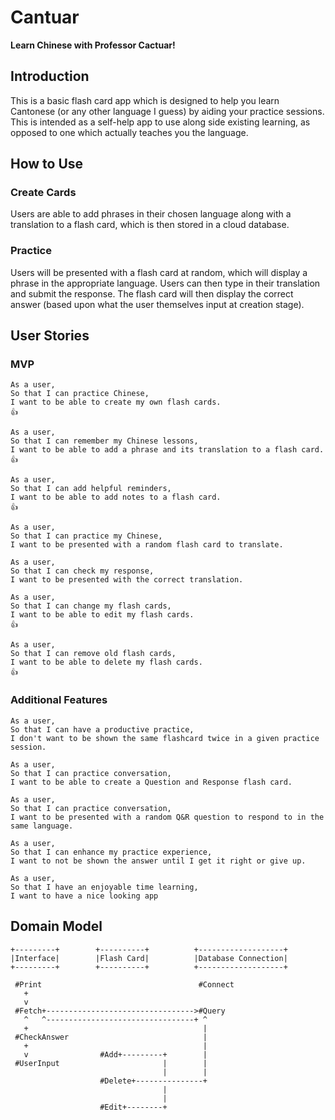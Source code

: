 # Cantuar
**Learn Chinese with Professor Cactuar!**

## Introduction
This is a basic flash card app which is designed to help you learn Cantonese (or any other language I guess) by aiding your practice sessions. This is intended as a self-help app to use along side existing learning, as opposed to one which actually teaches you the language.

## How to Use
### Create Cards
Users are able to add phrases in their chosen language along with a translation to a flash card, which is then stored in a cloud database.

### Practice
Users will be presented with a flash card at random, which will display a phrase in the appropriate language. Users can then type in their translation and submit the response. The flash card will then display the correct answer (based upon what the user themselves input at creation stage).

## User Stories
### MVP
```
As a user,
So that I can practice Chinese,
I want to be able to create my own flash cards.
👍
```
```
As a user,
So that I can remember my Chinese lessons,
I want to be able to add a phrase and its translation to a flash card.
👍
```
```
As a user,
So that I can add helpful reminders,
I want to be able to add notes to a flash card.
👍
```
```
As a user,
So that I can practice my Chinese,
I want to be presented with a random flash card to translate.
```
```
As a user,
So that I can check my response,
I want to be presented with the correct translation.
```
```
As a user,
So that I can change my flash cards,
I want to be able to edit my flash cards.
👍
```
```
As a user,
So that I can remove old flash cards,
I want to be able to delete my flash cards.
👍
```
### Additional Features
```
As a user,
So that I can have a productive practice,
I don't want to be shown the same flashcard twice in a given practice session.
```
```
As a user,
So that I can practice conversation,
I want to be able to create a Question and Response flash card.
```
```
As a user,
So that I can practice conversation,
I want to be presented with a random Q&R question to respond to in the same language.
```
```
As a user,
So that I can enhance my practice experience,
I want to not be shown the answer until I get it right or give up.
```
```
As a user,
So that I have an enjoyable time learning,
I want to have a nice looking app
```

## Domain Model
```
+---------+        +----------+          +-------------------+
|Interface|        |Flash Card|          |Database Connection|
+---------+        +----------+          +-------------------+

 #Print                                   #Connect
   +
   v
 #Fetch+--------------------------------->#Query
   ^   ^---------------------------------+ ^
   +                                       |
 #CheckAnswer                              |
   +                                       |
   v                #Add+---------+        |
 #UserInput                       |        |
                                  |        |
                    #Delete+---------------+
                                  |
                                  |
                    #Edit+--------+

```
